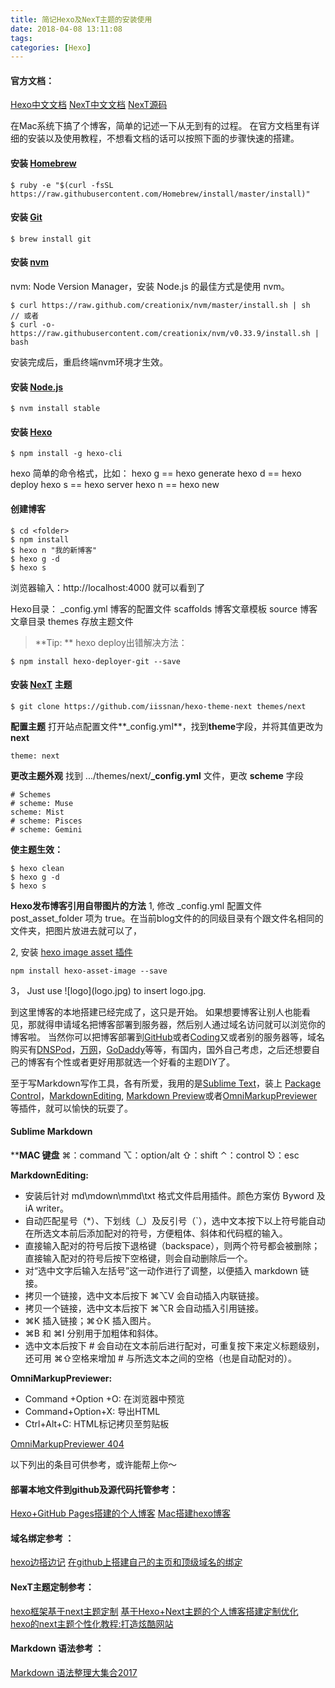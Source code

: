 ```yaml
---
title: 简记Hexo及NexT主题的安装使用
date: 2018-04-08 13:11:08
tags:
categories: [Hexo]
---
```

#### 官方文档：
[Hexo中文文档][1]
[NexT中文文档][2]
[NexT源码][3]

在Mac系统下搞了个博客，简单的记述一下从无到有的过程。
在官方文档里有详细的安装以及使用教程，不想看文档的话可以按照下面的步骤快速的搭建。

#### 安装 [Homebrew][16]
```
$ ruby -e "$(curl -fsSL https://raw.githubusercontent.com/Homebrew/install/master/install)"
```
#### 安装 [Git][17]
```
$ brew install git
```

#### 安装 [nvm][18]
nvm: Node Version Manager，安装 Node.js 的最佳方式是使用 nvm。
```
$ curl https://raw.github.com/creationix/nvm/master/install.sh | sh
// 或者
$ curl -o- https://raw.githubusercontent.com/creationix/nvm/v0.33.9/install.sh | bash
```
安装完成后，重启终端nvm环境才生效。

#### 安装 [Node.js][19]
```
$ nvm install stable
```

#### 安装 [Hexo][20]
```
$ npm install -g hexo-cli
```
hexo 简单的命令格式，比如：
hexo g == hexo generate
hexo d == hexo deploy
hexo s == hexo server
hexo n == hexo new

#### 创建博客
```$ hexo init <folder>
$ cd <folder>
$ npm install
$ hexo n "我的新博客"
$ hexo g -d
$ hexo s
```
浏览器输入：http://localhost:4000 就可以看到了

Hexo目录：
_config.yml  博客的配置文件
scaffolds      博客文章模板
source          博客文章目录
themes        存放主题文件

>**Tip: ** hexo deploy出错解决方法：

```
$ npm install hexo-deployer-git --save
```

#### 安装 [NexT][3] 主题
```
$ git clone https://github.com/iissnan/hexo-theme-next themes/next
```

**配置主题**
打开站点配置文件**_config.yml**，找到**theme**字段，并将其值更改为**next**
```
theme: next
```

**更改主题外观**
找到 .../themes/next/**_config.yml** 文件，更改 **scheme** 字段
```
# Schemes
# scheme: Muse
scheme: Mist
# scheme: Pisces
# scheme: Gemini
```

**使主题生效：**
```
$ hexo clean
$ hexo g -d
$ hexo s
```

**Hexo发布博客引用自带图片的方法**
1, 修改 _config.yml 配置文件 post_asset_folder 项为 true。在当前blog文件的的同级目录有个跟文件名相同的文件夹，把图片放进去就可以了，

2, 安装 [hexo image asset 插件][HexoImageAsset插件]
```
npm install hexo-asset-image --save
```

3， Just use \!\[logo\]\(logo.jpg\) to insert logo.jpg.

到这里博客的本地搭建已经完成了，这只是开始。
如果想要博客让别人也能看见，那就得申请域名把博客部署到服务器，然后别人通过域名访问就可以浏览你的博客啦。
当然你可以把博客部署到[GitHub][11]或者[Coding][12]又或者别的服务器等，域名购买有[DNSPod][13]，[万网][14]，[GoDaddy][15]等等，有国内，国外自己考虑，之后还想要自己的博客有个性或者更好用那就选一个好看的主题DIY了。

至于写Markdown写作工具，各有所爱，我用的是[Sublime Text][21]，装上 [Package Control][22]，[Markdown​Editing][23],  [Markdown Preview][24]或者[Omni​Markup​Previewer][25] 等插件，就可以愉快的玩耍了。

#### Sublime Markdown

****MAC 键盘**
⌘：command
⌥：option/alt
⇧：shift
⌃：control
⎋：esc

**MarkdownEditing:**
- 安装后针对 md\mdown\mmd\txt 格式文件启用插件。颜色方案仿 Byword 及 iA writer。
- 自动匹配星号（*）、下划线（_）及反引号（`），选中文本按下以上符号能自动在所选文本前后添加配对的符号，方便粗体、斜体和代码框的输入。
- 直接输入配对的符号后按下退格键（backspace），则两个符号都会被删除；直接输入配对的符号后按下空格键，则会自动删除后一个。
- 对“选中文字后输入左括号”这一动作进行了调整，以便插入 markdown 链接。
- 拷贝一个链接，选中文本后按下 ⌘⌥V 会自动插入内联链接。
- 拷贝一个链接，选中文本后按下 ⌘⌥R 会自动插入引用链接。
- ⌘K 插入链接；⌘⇧K 插入图片。
- ⌘B 和 ⌘I 分别用于加粗体和斜体。
- 选中文本后按下 # 会自动在文本前后进行配对，可重复按下来定义标题级别，还可用 ⌘⇧空格来增加 # 与所选文本之间的空格（也是自动配对的）。

**OmniMarkupPreviewer:**
- Command +Option +O: 在浏览器中预览
- Command+Option+X: 导出HTML
- Ctrl+Alt+C: HTML标记拷贝至剪贴板

[OmniMarkupPreviewer 404][Omnimarkuppreviewer404]

以下列出的条目可供参考，或许能帮上你～

#### 部署本地文件到github及源代码托管参考：
[Hexo+GitHub Pages搭建的个人博客][4] 
[Mac搭建hexo博客][5]

#### 域名绑定参考 ：
[hexo边搭边记][6]
[在github上搭建自己的主页和顶级域名的绑定][7]

#### NexT主题定制参考：
[hexo框架基于next主题定制][8]
[基于Hexo+Next主题的个人博客搭建定制优化][9]   
[hexo的next主题个性化教程:打造炫酷网站][10] 

#### Markdown 语法参考 ：
[Markdown 语法整理大集合2017][26]

[1]: https://hexo.io/zh-cn/
[2]: http://theme-next.iissnan.com/getting-started.html
[3]: https://github.com/iissnan/hexo-theme-next
[4]: http://www.aisun.org/2017/09/hexo+github+pages/index.html
[5]: https://depthlove.github.io/2015/06/12/use-hexo-create-blog-in-mac/index.html
[6]: http://blog.sunnyxx.com/2014/02/27/hexo_startup/
[7]: https://blog.csdn.net/tyro_java/article/details/51348477
[8]: http://www.aisun.org/2017/10/hexo-next+dingzhi/index.html
[9]: https://blog.csdn.net/miaoqiucheng/article/details/72794165
[10]: http://shenzekun.cn/hexo%E7%9A%84next%E4%B8%BB%E9%A2%98%E4%B8%AA%E6%80%A7%E5%8C%96%E9%85%8D%E7%BD%AE%E6%95%99%E7%A8%8B.html
[11]: https://github.com/
[12]: https://coding.net/
[13]: https://www.dnspod.cn/
[14]: https://wanwang.aliyun.com/
[15]: https://sg.godaddy.com/
[16]: https://brew.sh/
[17]: https://git-scm.com/
[18]: https://github.com/creationix/nvm
[19]: https://nodejs.org/en/
[20]: https://hexo.io/
[21]: https://www.sublimetext.com/
[22]: https://packagecontrol.io/
[23]: https://packagecontrol.io/packages/MarkdownEditing
[24]: https://packagecontrol.io/packages/Markdown%20Preview
[25]: https://packagecontrol.io/packages/OmniMarkupPreviewer
[26]: https://www.jianshu.com/p/b03a8d7b1719
[Omnimarkuppreviewer404]: https://stackoverflow.com/questions/35798823/omnimarkuppreviewer-404
[HexoImageAsset插件]: https://github.com/CodeFalling/hexo-asset-image
